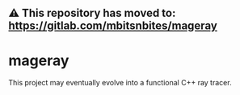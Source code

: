 ## ⚠️ This repository has moved to: https://gitlab.com/mbitsnbites/mageray

# mageray
This project may eventually evolve into a functional C++ ray tracer.
